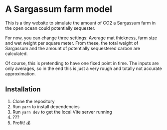 # A Sargassum farm model

This is a tiny website to simulate the amount of CO2 a Sargassum farm in the open ocean could potentially sequester.

For now, you can change three settings: Average mat thickness, farm size and wet weight per square meter. From these, the total weight of Sargassum and the amount of potentially sequestered carbon are calculated.

Of course, this is pretending to have one fixed point in time. The inputs are only averages, so in the end this is just a very rough and totally not accurate approximation.

## Installation

1. Clone the repository
2. Run `yarn` to install dependencies
3. Run `yarn dev` to get the local Vite server running
4. ???
5. Profit! 💰
